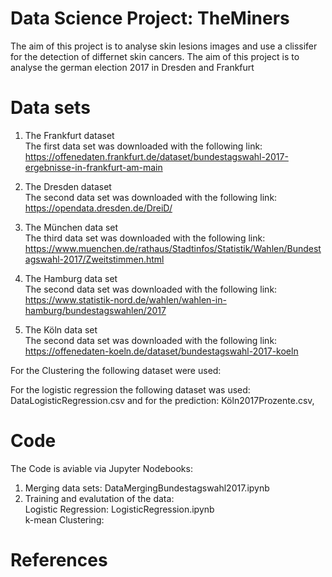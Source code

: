 # Data Science Project: TheMiners
The aim of this project is to analyse skin lesions images and use a clissifer for the detection of differnet skin cancers.
The aim of this project is to analyse the german election 2017 in Dresden and Frankfurt

# Data sets
1. The Frankfurt dataset <br>
The first data set was downloaded with the following link: https://offenedaten.frankfurt.de/dataset/bundestagswahl-2017-ergebnisse-in-frankfurt-am-main

2. The Dresden dataset <br>
The second data set was downloaded with the following link: https://opendata.dresden.de/DreiD/

3. The München data set <br>
The third data set was downloaded with the following link: https://www.muenchen.de/rathaus/Stadtinfos/Statistik/Wahlen/Bundestagswahl-2017/Zweitstimmen.html

4. The Hamburg data set <br>
The second data set was downloaded with the following link: https://www.statistik-nord.de/wahlen/wahlen-in-hamburg/bundestagswahlen/2017

4. The Köln data set <br>
The second data set was downloaded with the following link: https://offenedaten-koeln.de/dataset/bundestagswahl-2017-koeln

For the Clustering the following dataset were used: <br>

For the logistic regression the following dataset was used: DataLogisticRegression.csv and for the prediction: Köln2017Prozente.csv,  <br>

# Code
The Code is aviable via Jupyter Nodebooks: <br>
1. Merging data sets: DataMergingBundestagswahl2017.ipynb
2. Training and evalutation of the data: <br>
    Logistic Regression: LogisticRegression.ipynb <br>
    k-mean Clustering:


# References
